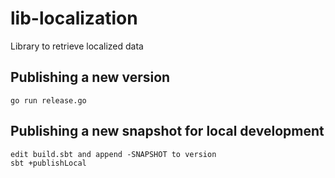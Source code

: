# lib-localization

Library to retrieve localized data

## Publishing a new version

	go run release.go

## Publishing a new snapshot for local development

	edit build.sbt and append -SNAPSHOT to version
	sbt +publishLocal

